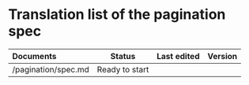 # Translation list of the pagination spec 

| Documents   |   Status     |  Last edited |    Version |
| :---------  | :---------: | :---------   | :---------: |
| /pagination/spec.md |   Ready to start   |       |           |

